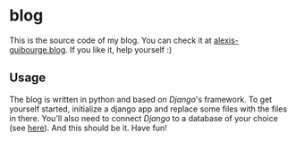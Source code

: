# blog
This is the source code of my blog. You can check it at [alexis-guibourge.blog](https://alexis-guibourge.blog). If you like it, help yourself :) 

## Usage
The blog is written in python and based on *Django*'s framework. To get yourself started, initialize a django app and replace some files with the files in there. You'll also need to connect *Django* to a database of your choice (see [here](https://docs.djangoproject.com/en/2.1/ref/databases/)). And this should be it. Have fun!
